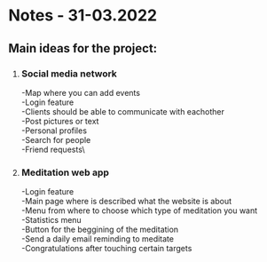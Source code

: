 
# Notes - 31-03.2022

## Main ideas for the project:
1) ### Social media network
    -Map where you can add events\
    -Login feature\
    -Clients should be able to communicate with eachother\
    -Post pictures or text\
    -Personal profiles\
    -Search for people\
    -Friend requests\
    
2) ### Meditation web app
    -Login feature\
    -Main page where is described what the website is about\
    -Menu from where to choose which type of meditation you want\
    -Statistics menu\
    -Button for the beggining of the meditation\
    -Send a daily email reminding to meditate\
    -Congratulations after touching certain targets